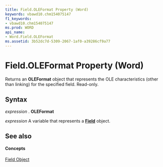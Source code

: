 ```yaml
---
title: Field.OLEFormat Property (Word)
keywords: vbawd10.chm154075147
f1_keywords:
- vbawd10.chm154075147
ms.prod: WORD
api_name:
- Word.Field.OLEFormat
ms.assetid: 3b52dc7d-5309-2067-1af0-a39286cf9a77
---
```



# Field.OLEFormat Property (Word)

Returns an  **OLEFormat** object that represents the OLE characteristics (other than linking) for the specified field. Read-only.


## Syntax

 _expression_ . **OLEFormat**

 _expression_ A variable that represents a **[Field](field-object-word.md)** object.


## See also


#### Concepts


[Field Object](field-object-word.md)

